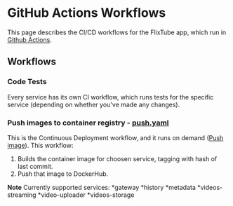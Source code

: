 # GitHub Actions Workflows

This page describes the CI/CD workflows for the FlixTube app, which run in [Github Actions](https://github.com/korenandr/flixtube/actions).

## Workflows

### Code Tests

Every service has its own CI workflow, which runs tests for the specific service (depending on whether you've made any changes).


### Push images to container registry - [push.yaml](push.yml)

This is the Continuous Deployment workflow, and it runs on demand ([Push image](https://github.com/korenandr/flixtube/actions/workflows/push.yaml)). This workflow:

1. Builds the container image for choosen service, tagging with hash of last commit.
2. Push that image to DockerHub.

**Note**
Currently supported services:
    *gateway
    *history
    *metadata
    *videos-streaming
    *video-uploader
    *videos-storage